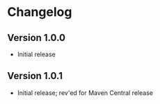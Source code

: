 Changelog
=========

Version 1.0.0
----------------------------

* Initial release

Version 1.0.1
----------------------------

* Initial release; rev'ed for Maven Central release

